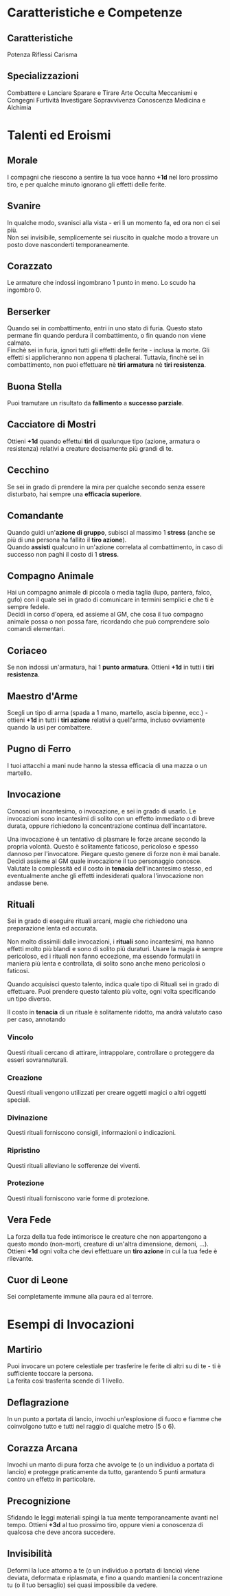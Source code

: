 # Caratteristiche e Competenze

## Caratteristiche

Potenza
Riflessi
Carisma

## Specializzazioni

Combattere e Lanciare
Sparare e Tirare
Arte Occulta
Meccanismi e Congegni
Furtività
Investigare
Sopravvivenza
Conoscenza
Medicina e Alchimia

# Talenti ed Eroismi

## Morale
I compagni che riescono a sentire la tua voce hanno **+1d** nel loro prossimo tiro, e per qualche minuto ignorano gli effetti delle ferite.

## Svanire
In qualche modo, svanisci alla vista - eri lì un momento fa, ed ora non ci sei più.  
Non sei invisibile, semplicemente sei riuscito in qualche modo a trovare un posto dove nasconderti temporaneamente.

## Corazzato
Le armature che indossi ingombrano 1 punto in meno. Lo scudo ha ingombro 0.

## Berserker
Quando sei in combattimento, entri in uno stato di furia. Questo stato permane fin quando perdura il combattimento, o fin quando non viene calmato.  
Finchè sei in furia, ignori tutti gli effetti delle ferite - inclusa la morte. Gli effetti si applicheranno non appena ti placherai.
Tuttavia, finchè sei in combattimento, non puoi effettuare nè **tiri armatura** nè **tiri resistenza**.

## Buona Stella
Puoi tramutare un risultato da **fallimento** a **successo parziale**.

## Cacciatore di Mostri
Ottieni **+1d** quando effettui **tiri** di qualunque tipo (azione, armatura o resistenza) relativi a creature decisamente più grandi di te.

## Cecchino
Se sei in grado di prendere la mira per qualche secondo senza essere disturbato, hai sempre una **efficacia superiore**.

## Comandante
Quando guidi un'**azione di gruppo**, subisci al massimo 1 **stress** (anche se più di una persona ha fallito il **tiro azione**).  
Quando **assisti** qualcuno in un'azione correlata al combattimento, in caso di successo non paghi il costo di 1 **stress**.

## Compagno Animale
Hai un compagno animale di piccola o media taglia (lupo, pantera, falco, gufo) con il quale sei in grado di comunicare in termini semplici e che ti è sempre fedele.  
Decidi in corso d'opera, ed assieme al GM, che cosa il tuo compagno animale possa o non possa fare, ricordando che può comprendere solo comandi elementari.

## Coriaceo
Se non indossi un'armatura, hai 1 **punto armatura**. Ottieni **+1d** in tutti i **tiri resistenza**.

## Maestro d'Arme
Scegli un tipo di arma (spada a 1 mano, martello, ascia bipenne, ecc.) - ottieni **+1d** in tutti i **tiri azione** relativi a quell'arma, incluso ovviamente quando la usi per combattere.

## Pugno di Ferro
I tuoi attacchi a mani nude hanno la stessa efficacia di una mazza o un martello.

## Invocazione
Conosci un incantesimo, o invocazione, e sei in grado di usarlo.
Le invocazioni sono incantesimi di solito con un effetto immediato o di breve durata, oppure richiedono la concentrazione continua dell'incantatore.

Una invocazione è un tentativo di plasmare le forze arcane secondo la propria volontà. Questo è solitamente faticoso, pericoloso e spesso dannoso per l'invocatore. Piegare questo genere di forze non è mai banale.  
Decidi assieme al GM quale invocazione il tuo personaggio conosce. Valutate la complessità ed il costo in **tenacia** dell'incantesimo stesso, ed eventualmente anche gli effetti indesiderati qualora l'invocazione non andasse bene.

## Rituali
Sei in grado di eseguire rituali arcani, magie che richiedono una preparazione lenta ed accurata.

Non molto dissimili dalle invocazioni, i **rituali** sono incantesimi, ma hanno effetti molto più blandi e sono di solito più duraturi.
Usare la magia è sempre pericoloso, ed i rituali non fanno eccezione, ma essendo formulati in maniera più lenta e controllata, di solito sono anche meno pericolosi o faticosi.

Quando acquisisci questo talento, indica quale tipo di Rituali sei in grado di effettuare. Puoi prendere questo talento più volte, ogni volta specificando un tipo diverso.

Il costo in **tenacia** di un rituale è solitamente ridotto, ma andrà valutato caso per caso, annotando

### Vincolo
Questi rituali cercano di attirare, intrappolare, controllare o proteggere da esseri sovrannaturali.

### Creazione
Questi rituali vengono utilizzati per creare oggetti magici o altri oggetti speciali.

### Divinazione
Questi rituali forniscono consigli, informazioni o indicazioni.

### Ripristino
Questi rituali alleviano le sofferenze dei viventi.

### Protezione
Questi rituali forniscono varie forme di protezione.

## Vera Fede
La forza della tua fede intimorisce le creature che non appartengono a questo mondo (non-morti, creature di un'altra dimensione, demoni, ...).
Ottieni **+1d** ogni volta che devi effettuare un **tiro azione** in cui la tua fede è rilevante.

## Cuor di Leone
Sei completamente immune alla paura ed al terrore.

# Esempi di Invocazioni

## Martirio
Puoi invocare un potere celestiale per trasferire le ferite di altri su di te - ti è sufficiente toccare la persona.  
La ferita così trasferita scende di 1 livello.

## Deflagrazione
In un punto a portata di lancio, invochi un'esplosione di fuoco e fiamme che coinvolgono tutto e tutti nel raggio di qualche metro (5 o 6).

## Corazza Arcana
Invochi un manto di pura forza che avvolge te (o un individuo a portata di lancio) e protegge praticamente da tutto, garantendo 5 punti armatura contro un effetto in particolare.

## Precognizione
Sfidando le leggi materiali spingi la tua mente temporaneamente avanti nel tempo. Ottieni **+3d** al tuo prossimo tiro, oppure vieni a conoscenza di qualcosa che deve ancora succedere.

## Invisibilità
Deformi la luce attorno a te (o un individuo a portata di lancio) viene deviata, deformata e riplasmata, e fino a quando mantieni la concentrazione tu (o il tuo bersaglio) sei quasi impossibile da vedere.

